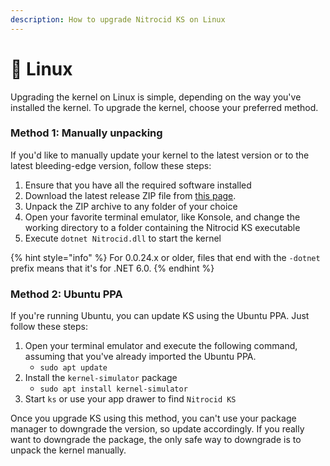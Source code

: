 ```yaml
---
description: How to upgrade Nitrocid KS on Linux
---
```


# 🐧 Linux

Upgrading the kernel on Linux is simple, depending on the way you've installed the kernel. To upgrade the kernel, choose your preferred method.

### Method 1: Manually unpacking

If you'd like to manually update your kernel to the latest version or to the latest bleeding-edge version, follow these steps:

1. Ensure that you have all the required software installed
2. Download the latest release ZIP file from [this page](https://github.com/Aptivi/Kernel-Simulator/releases).
3. Unpack the ZIP archive to any folder of your choice
4. Open your favorite terminal emulator, like Konsole, and change the working directory to a folder containing the Nitrocid KS executable
5. Execute `dotnet Nitrocid.dll` to start the kernel

{% hint style="info" %}
For 0.0.24.x or older, files that end with the `-dotnet` prefix means that it's for .NET 6.0.
{% endhint %}

### Method 2: Ubuntu PPA

If you're running Ubuntu, you can update KS using the Ubuntu PPA. Just follow these steps:

1. Open your terminal emulator and execute the following command, assuming that you've already imported the Ubuntu PPA.
   * `sudo apt update`
2. Install the `kernel-simulator` package
   * `sudo apt install kernel-simulator`
3. Start `ks` or use your app drawer to find `Nitrocid KS`

Once you upgrade KS using this method, you can't use your package manager to downgrade the version, so update accordingly. If you really want to downgrade the package, the only safe way to downgrade is to unpack the kernel manually.
